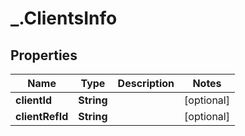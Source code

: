 # _.ClientsInfo

## Properties
Name | Type | Description | Notes
------------ | ------------- | ------------- | -------------
**clientId** | **String** |  | [optional] 
**clientRefId** | **String** |  | [optional] 



